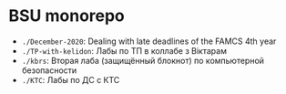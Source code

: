 # BSU monorepo

- `./December-2020`: Dealing with late deadlines of the FAMCS 4th year
- `./TP-with-kelidon`: Лабы по ТП в коллабе з Вiктарам
- `./kbrs`: Вторая лаба (защищённый блокнот) по компьютерной безопасности
- `./KTC`: Лабы по ДС с КТС
